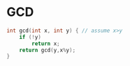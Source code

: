 # GCD

```cpp
int gcd(int x, int y) { // assume x>y
    if (!y)
        return x;
    return gcd(y,x%y);
}
```
